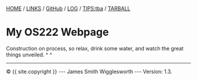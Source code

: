 ---
---
[HOME](https://github.com/jamessmith404/os222/blob/master/index.md) / [LINKS](https://jamessmith404.github.io/os222/LINKS) / [GitHub](https://github.com/jamessmith404/os222) / [LOG](https://github.com/jamessmith404/os222/blob/master/TXT/mylog.txt) / [TIPS:tba]( ) / [TARBALL](Log/jamessmith404.tar.bz2.txt)

# My OS222 Webpage

Construction on process, so relax, drink some water, and watch the great things unveiled. ^ ^

<hr>
© {{ site.copyright }} --- James Smith Wigglesworth --- Version: 1.3.
